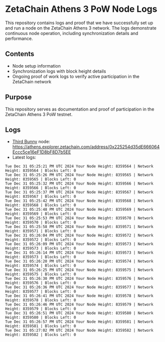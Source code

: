 # ZetaChain Athens 3 PoW Node Logs
This repository contains logs and proof that we have successfully set up and run a node on the ZetaChain Athens 3 network. The logs demonstrate continuous node operation, including synchronization details and performance.

## Contents
- Node setup information
- Synchronization logs with block height details
- Ongoing proof of work logs to verify active participation in the ZetaChain network

## Purpose
This repository serves as documentation and proof of participation in the ZetaChain Athens 3 PoW testnet.

## Logs

- [Third Bunny](https://thirdbunny.xyz/) node: https://athens.explorer.zetachain.com/address/0x225254d35dE666064Eccc5ce16eF1D8bF8D7b5EE
- Latest logs:
```
Tue Dec 31 05:25:21 PM UTC 2024 Your Node Height: 8359564 | Network Height: 8359564 | Blocks Left: 0
Tue Dec 31 05:25:26 PM UTC 2024 Your Node Height: 8359565 | Network Height: 8359565 | Blocks Left: 0
Tue Dec 31 05:25:32 PM UTC 2024 Your Node Height: 8359566 | Network Height: 8359566 | Blocks Left: 0
Tue Dec 31 05:25:37 PM UTC 2024 Your Node Height: 8359567 | Network Height: 8359567 | Blocks Left: 0
Tue Dec 31 05:25:42 PM UTC 2024 Your Node Height: 8359568 | Network Height: 8359568 | Blocks Left: 0
Tue Dec 31 05:25:48 PM UTC 2024 Your Node Height: 8359569 | Network Height: 8359569 | Blocks Left: 0
Tue Dec 31 05:25:53 PM UTC 2024 Your Node Height: 8359570 | Network Height: 8359570 | Blocks Left: 0
Tue Dec 31 05:25:58 PM UTC 2024 Your Node Height: 8359571 | Network Height: 8359571 | Blocks Left: 0
Tue Dec 31 05:26:04 PM UTC 2024 Your Node Height: 8359572 | Network Height: 8359572 | Blocks Left: 0
Tue Dec 31 05:26:09 PM UTC 2024 Your Node Height: 8359573 | Network Height: 8359573 | Blocks Left: 0
Tue Dec 31 05:26:14 PM UTC 2024 Your Node Height: 8359573 | Network Height: 8359573 | Blocks Left: 0
Tue Dec 31 05:26:20 PM UTC 2024 Your Node Height: 8359574 | Network Height: 8359574 | Blocks Left: 0
Tue Dec 31 05:26:25 PM UTC 2024 Your Node Height: 8359575 | Network Height: 8359575 | Blocks Left: 0
Tue Dec 31 05:26:30 PM UTC 2024 Your Node Height: 8359576 | Network Height: 8359576 | Blocks Left: 0
Tue Dec 31 05:26:36 PM UTC 2024 Your Node Height: 8359577 | Network Height: 8359577 | Blocks Left: 0
Tue Dec 31 05:26:41 PM UTC 2024 Your Node Height: 8359578 | Network Height: 8359578 | Blocks Left: 0
Tue Dec 31 05:26:46 PM UTC 2024 Your Node Height: 8359579 | Network Height: 8359579 | Blocks Left: 0
Tue Dec 31 05:26:51 PM UTC 2024 Your Node Height: 8359580 | Network Height: 8359580 | Blocks Left: 0
Tue Dec 31 05:26:57 PM UTC 2024 Your Node Height: 8359581 | Network Height: 8359581 | Blocks Left: 0
Tue Dec 31 05:27:02 PM UTC 2024 Your Node Height: 8359582 | Network Height: 8359582 | Blocks Left: 0
```

